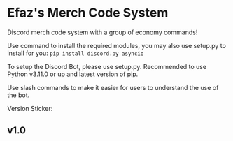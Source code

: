 # Efaz's Merch Code System
Discord merch code system with a group of economy commands!

Use command to install the required modules, you may also use setup.py to install for you:
`pip install discord.py asyncio`

To setup the Discord Bot, please use setup.py.
Recommended to use Python v3.11.0 or up and latest version of pip.

Use slash commands to make it easier for users to understand the use of the bot.

Version Sticker:
## v1.0
